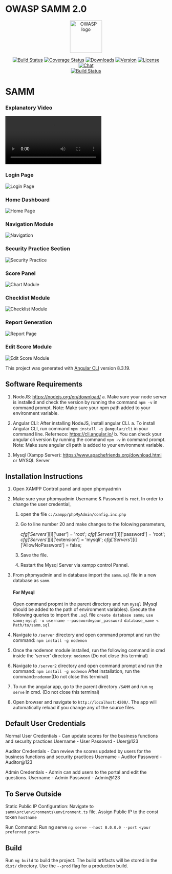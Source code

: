 # OWASP SAMM 2.0

<p align="center"><a href="https://owasp.org" target="_blank" rel="noopener noreferrer"><img width="100" src="src/favicon.ico" alt="OWASP logo"></a></p>

<p align="center">
  <a href="https://circleci.com/gh/vuejs/vue/tree/dev"><img src="https://img.shields.io/circleci/project/github/vuejs/vue/dev.svg?sanitize=true" alt="Build Status"></a>
  <a href="https://codecov.io/github/vuejs/vue?branch=dev"><img src="https://img.shields.io/codecov/c/github/vuejs/vue/dev.svg?sanitize=true" alt="Coverage Status"></a>
  <a href="https://npmcharts.com/compare/vue?minimal=true"><img src="https://img.shields.io/npm/dm/vue.svg?sanitize=true" alt="Downloads"></a>
  <a href="https://www.npmjs.com/package/vue"><img src="https://img.shields.io/npm/v/vue.svg?sanitize=true" alt="Version"></a>
  <a href="https://www.npmjs.com/package/vue"><img src="https://img.shields.io/npm/l/vue.svg?sanitize=true" alt="License"></a>
  <a href="https://chat.vuejs.org/"><img src="https://img.shields.io/badge/chat-on%20discord-7289da.svg?sanitize=true" alt="Chat"></a>
  <br>
  <a href="https://app.saucelabs.com/builds/50f8372d79f743a3b25fb6ca4851ca4c"><img src="https://app.saucelabs.com/buildstatus/vuejs" alt="Build Status"></a>
</p>

# SAMM


### Explanatory Video

![Video](src/assets/media/VIDEO-2020-03-21-12-08-11.mp4)


### Login Page

![Login Page](src/assets/media/sc1.PNG)


### Home Dashboard

![Home Page](src/assets/media/sc2.png)


### Navigation Module

![Navigation](src/assets/media/sc3.png)



### Security Practice Section

![Security Practice](src/assets/media/sc5.png)


### Score Panel

![Chart Module](src/assets/media/sc6.png)


### Checklist Module

![Checklist Module](src/assets/media/sc7.png)


### Report Generation

![Report Page](src/assets/media/sc8.png)


### Edit Score Module

![Edit Score Module](src/assets/media/sc9.png)


This project was generated with [Angular CLI](https://github.com/angular/angular-cli) version 8.3.19.

## Software Requirements

1) NodeJS: https://nodejs.org/en/download/
   a. Make sure your node server is installed and check the version by running the command `npm -v` in command prompt. 
   Note: Make sure your npm path added to your environment variable. 

2) Angular CLI:  After installing NodeJS, install angular CLI. 
    a. To install Angular CLI, run command `npm install -g @angular/cli` in your command line.
            Refernece: https://cli.angular.io/
    b. You can check your angular cli version by running the command `npm -v` in command prompt. 
    Note: Make sure angular cli path is added to your environment variable.
    
3) Mysql (Xampp Server): https://www.apachefriends.org/download.html or MYSQL Server 

## Installation Instructions 

1) Open XAMPP Control panel and open phpmyadmin
2) Make sure your phpmyadmin Username & Password is `root`.
    In order to change the user credential,
    1) open the file `c:/xampp/phpMyAdmin/config.inc.php`
    2) Go to line number 20 and make changes to the folowing parameters,
    
        $cfg['Servers'][$i]['user'] = 'root';
        $cfg['Servers'][$i]['password'] = 'root';
        $cfg['Servers'][$i]['extension'] = 'mysqli';
        $cfg['Servers'][$i]['AllowNoPassword'] = false;
        
    3) Save the file.
    4) Restart the Mysql Server via xampp control Pannel.
    
3) From phpmyadmin and in database import the `samm.sql` file in a new database as `samm`.
    #### For Mysql 
    Open command propmt in the parent directory and run `mysql` (Mysql should be added to the path of environment variables). Execute the following queries to import the `.sql` file 
    `create database samm;`
    `use samm;`
    `mysql -u username –-password=your_password database_name < Path/to/samm.sql`
4) Navigate to `/server` directory and open command prompt and run the command:
     `npm install -g nodemon` 
5) Once the nodemon module installed, run the following command in cmd inside the 'server' directory: `nodemon` (Do not close this terminal)
6) Navigate to `/server2` directory and open command prompt and run the command:
    `npm install -g nodemon`
    Aftet installation, run the command:`nodemon`(Do not close this terminal)
7) To run the angular app, go to the parent directory `/SAMM` and run `ng serve` in cmd. (Do not close this terminal)
8) Open browser and navigate to `http://localhost:4200/`. The app will automatically reload if you change any of the source files.
    
## Default User Credentials
Normal User Credentials - Can update scores for the business functions and security practices
Username - User
Passowrd - User@123

Auditor Credentials - Can review the scores updated by users for the business functions and security practices
Username - Auditor 
Password - Auditor@123
    
Admin Credentials - Admin can add users to the portal and edit the questions.
Username - Admin 
Password - Admin@123
    

## To Serve Outside

Static Public IP Configuration:
Navigate to `samm\src\environments\environment.ts` file.
Assign Public IP to the const token `hostname` 

Run Command:
Run ng serve `ng serve --host 0.0.0.0 --port <your preferred port>`

## Build
Run `ng build` to build the project. The build artifacts will be stored in the `dist/` directory. Use the `--prod` flag for a production build.


